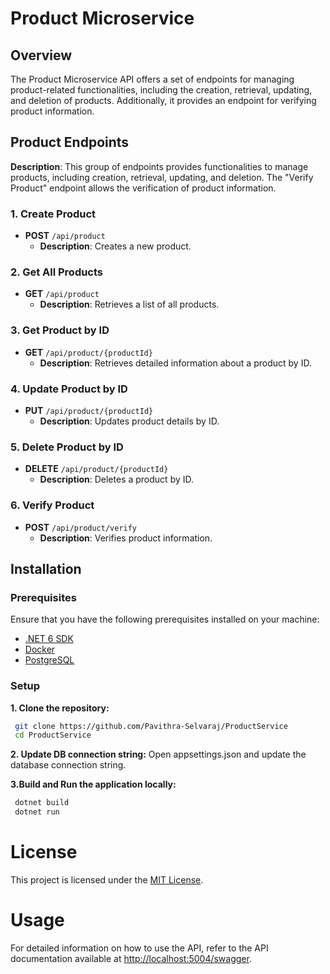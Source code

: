 # Product Microservice

## Overview

The Product Microservice API offers a set of endpoints for managing product-related functionalities, including the creation, retrieval, updating, and deletion of products. Additionally, it provides an endpoint for verifying product information.

## Product Endpoints

**Description**: This group of endpoints provides functionalities to manage products, including creation, retrieval, updating, and deletion. The "Verify Product" endpoint allows the verification of product information.

### 1. Create Product

- **POST** `/api/product`
  - **Description**: Creates a new product.

### 2. Get All Products

- **GET** `/api/product`
  - **Description**: Retrieves a list of all products.

### 3. Get Product by ID

- **GET** `/api/product/{productId}`
  - **Description**: Retrieves detailed information about a product by ID.

### 4. Update Product by ID

- **PUT** `/api/product/{productId}`
  - **Description**: Updates product details by ID.

### 5. Delete Product by ID

- **DELETE** `/api/product/{productId}`
  - **Description**: Deletes a product by ID.

### 6. Verify Product

- **POST** `/api/product/verify`
  - **Description**: Verifies product information.

## Installation

### Prerequisites

Ensure that you have the following prerequisites installed on your machine:

- [.NET 6 SDK](https://dotnet.microsoft.com/download/dotnet/6.0)
- [Docker](https://www.docker.com/get-started)
- [PostgreSQL](https://www.postgresql.org/)

### Setup

**1. Clone the repository:**
  ```bash
   git clone https://github.com/Pavithra-Selvaraj/ProductService
   cd ProductService
   ```
**2. Update DB connection string:**
    Open appsettings.json and update the database connection string.

**3.Build and Run the application locally:**
  ```bash
   dotnet build
   dotnet run
   ```
   
# License

This project is licensed under the [MIT License](LICENSE).

# Usage
For detailed information on how to use the API, refer to the API documentation available at [http://localhost:5004/swagger](http://localhost:5054/swagger/index.html).
